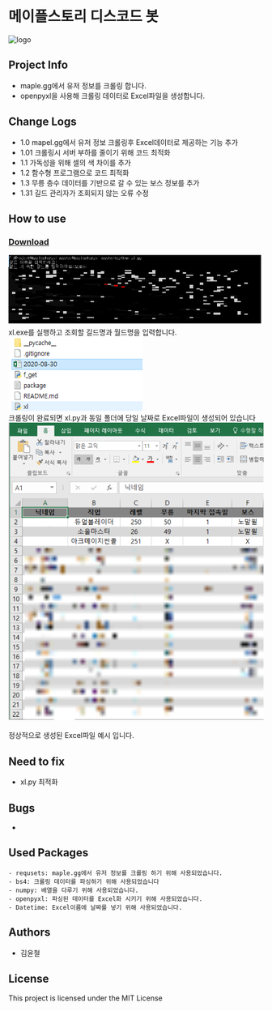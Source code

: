# 메이플스토리 디스코드 봇
![logo](https://ssl.nx.com/s2/game/maplestory/renewal/common/logo.png)
## Project Info
- maple.gg에서 유저 정보를 크롤링 합니다.
- openpyxl을 사용해 크롤링 데이터로 Excel파일을 생성합니다.
## Change Logs
- 1.0 mapel.gg에서 유저 정보 크롤링후 Excel데이터로 제공하는 기능 추가
- 1.01 크롤링시 서버 부하를 줄이기 위해 코드 최적화
- 1.1 가독성을 위해 셀의 색 차이를 추가
- 1.2 함수형 프로그램으로 코드 최적화 
- 1.3 무릉 층수 데이터를 기반으로 갈 수 있는 보스 정보를 추가
- 1.31 길드 관리자가 조회되지 않는 오류 수정
## How to use
### [Download](https://github.com/kimyooncheol/maplestoryxl/raw/master/xl.exe)
![how_1](https://github.com/kimyooncheol/maplestoryxl/blob/master/how_to_use/how_1.PNG?raw=true)<br>
 xl.exe를 실행하고 조회할 길드명과 월드명을 입력합니다.<br>
![how_2](https://github.com/kimyooncheol/maplestoryxl/blob/master/how_to_use/how_2.PNG?raw=true)<br>
 크롤링이 완료되면 xl.py과 동일 폴더에 당일 날짜로 Excel파일이 생성되어 있습니다<br>
![how_3](https://github.com/kimyooncheol/maplestoryxl/blob/master/how_to_use/how_3.PNG?raw=true)<br>  
 정상적으로 생성된 Excel파일 예시 입니다.
   
## Need to fix
- xl.py 최적화
## Bugs
- 
## Used Packages
```
- requsets: maple.gg에서 유저 정보를 크롤링 하기 위해 사용되었습니다.
- bs4: 크롤링 데이터를 파싱하기 위해 사용되었습니다
- numpy: 배열을 다루기 위해 사용되었습니다.
- openpyxl: 파싱된 데이터를 Excel화 시키기 위해 사용되었습니다.
- Datetime: Excel이름에 날짜를 넣기 위해 사용되었습니다.
```
## Authors
- 김윤철
## License
This project is licensed under the MIT License

